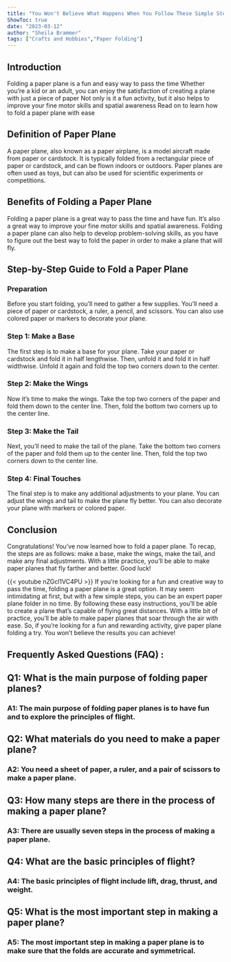 ```yaml
---
title: "You Won't Believe What Happens When You Follow These Simple Steps to Fold a Plane With Paper!"
ShowToc: true 
date: "2023-03-12"
author: "Sheila Brammer" 
tags: ["Crafts and Hobbies","Paper Folding"]
---
```

## Introduction

Folding a paper plane is a fun and easy way to pass the time Whether you’re a kid or an adult, you can enjoy the satisfaction of creating a plane with just a piece of paper Not only is it a fun activity, but it also helps to improve your fine motor skills and spatial awareness Read on to learn how to fold a paper plane with ease 

## Definition of Paper Plane

A paper plane, also known as a paper airplane, is a model aircraft made from paper or cardstock. It is typically folded from a rectangular piece of paper or cardstock, and can be flown indoors or outdoors. Paper planes are often used as toys, but can also be used for scientific experiments or competitions.

## Benefits of Folding a Paper Plane

Folding a paper plane is a great way to pass the time and have fun. It’s also a great way to improve your fine motor skills and spatial awareness. Folding a paper plane can also help to develop problem-solving skills, as you have to figure out the best way to fold the paper in order to make a plane that will fly.

## Step-by-Step Guide to Fold a Paper Plane

### Preparation

Before you start folding, you’ll need to gather a few supplies. You’ll need a piece of paper or cardstock, a ruler, a pencil, and scissors. You can also use colored paper or markers to decorate your plane.

### Step 1: Make a Base

The first step is to make a base for your plane. Take your paper or cardstock and fold it in half lengthwise. Then, unfold it and fold it in half widthwise. Unfold it again and fold the top two corners down to the center.

### Step 2: Make the Wings

Now it’s time to make the wings. Take the top two corners of the paper and fold them down to the center line. Then, fold the bottom two corners up to the center line.

### Step 3: Make the Tail

Next, you’ll need to make the tail of the plane. Take the bottom two corners of the paper and fold them up to the center line. Then, fold the top two corners down to the center line.

### Step 4: Final Touches

The final step is to make any additional adjustments to your plane. You can adjust the wings and tail to make the plane fly better. You can also decorate your plane with markers or colored paper.

## Conclusion

Congratulations! You’ve now learned how to fold a paper plane. To recap, the steps are as follows: make a base, make the wings, make the tail, and make any final adjustments. With a little practice, you’ll be able to make paper planes that fly farther and better. Good luck!

{{< youtube nZGcl1VC4PU >}} 
If you’re looking for a fun and creative way to pass the time, folding a paper plane is a great option. It may seem intimidating at first, but with a few simple steps, you can be an expert paper plane folder in no time. By following these easy instructions, you’ll be able to create a plane that’s capable of flying great distances. With a little bit of practice, you’ll be able to make paper planes that soar through the air with ease. So, if you’re looking for a fun and rewarding activity, give paper plane folding a try. You won’t believe the results you can achieve!

## Frequently Asked Questions (FAQ) :
<h2>Q1: What is the main purpose of folding paper planes? </h2>

<h3>A1: The main purpose of folding paper planes is to have fun and to explore the principles of flight. </h3>

<h2>Q2: What materials do you need to make a paper plane? </h2>

<h3>A2: You need a sheet of paper, a ruler, and a pair of scissors to make a paper plane. </h3>

<h2>Q3: How many steps are there in the process of making a paper plane? </h2>

<h3>A3: There are usually seven steps in the process of making a paper plane. </h3>

<h2>Q4: What are the basic principles of flight? </h2>

<h3>A4: The basic principles of flight include lift, drag, thrust, and weight. </h3>

<h2>Q5: What is the most important step in making a paper plane? </h2>

<h3>A5: The most important step in making a paper plane is to make sure that the folds are accurate and symmetrical. </h3>



